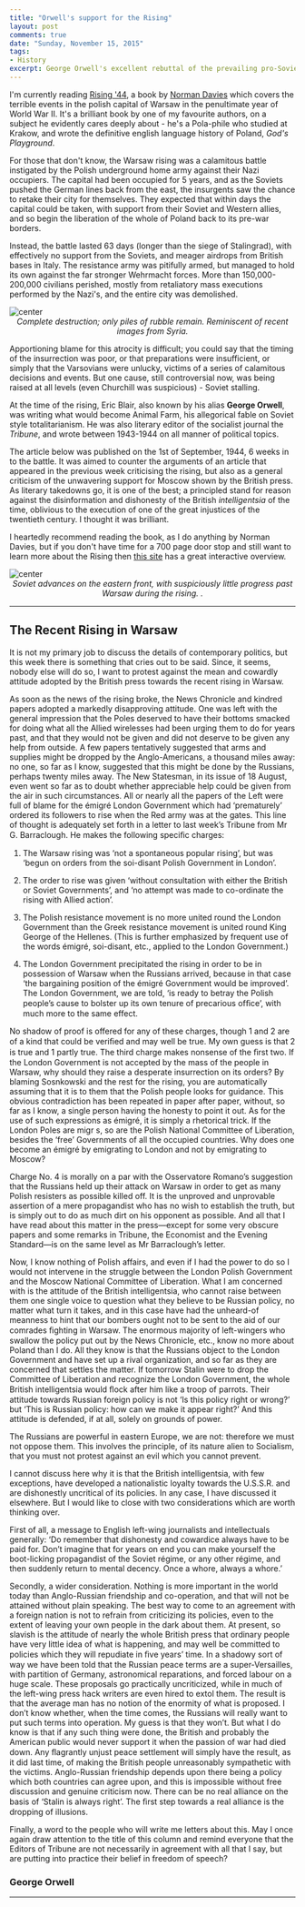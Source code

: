 ```yaml
---
title: "Orwell's support for the Rising"
layout: post
comments: true
date: "Sunday, November 15, 2015"
tags:
- History
excerpt: George Orwell's excellent rebuttal of the prevailing pro-Soviet attitudes to the Warsaw Rising in 1944
---
```


I'm currently reading [Rising '44](https://www.goodreads.com/book/show/1434257.Rising_44), a book by [Norman Davies](https://www.goodreads.com/author/show/22827.Norman_Davies) which covers the terrible events in the polish capital of Warsaw in the penultimate year of World War II. It's a brilliant book by one of my favourite authors, on a subject he evidently cares deeply about - he's a Pola-phile who studied at Krakow, and wrote the definitive english language history of Poland, *God's Playground*.

For those that don't know, the Warsaw rising was a calamitous battle instigated by the Polish underground home army against their Nazi occupiers. The capital had been occupied for 5 years, and as the Soviets pushed the German lines back from the east, the insurgents saw the chance to retake their city for themselves. They expected that within days the capital could be taken, with support from their Soviet and Western allies, and so begin the liberation of the whole of Poland back to its pre-war borders.

Instead, the battle lasted 63 days (longer than the siege of Stalingrad), with effectively no support from the Soviets, and meager airdrops from British bases in Italy. The resistance army was pitifully armed, but managed to hold its own against the far stronger Wehrmacht forces. More than 150,000-200,000 civilians perished, mostly from retaliatory mass executions performed by the Nazi's, and the entire city was demolished.

<img src="/../images/warsaw3.jpg" title="center" alt="center" style="display: block; margin: auto;" />
<center><i>Complete destruction; only piles of rubble remain. Reminiscent of recent images from Syria.</i></center>

Apportioning blame for this atrocity is difficult; you could say that the timing of the insurrection was poor, or that preparations were insufficient, or simply that the Varsovians were unlucky, victims of a series of calamitous decisions and events. But one cause, still controversial now, was being raised at all levels (even Churchill was suspicious) - Soviet stalling.

At the time of the rising, Eric Blair, also known by his alias **George Orwell**, was writing what would become Animal Farm, his allegorical fable on Soviet style totalitarianism. He was also literary editor of the socialist journal the *Tribune*, and wrote between 1943-1944 on all manner of political topics.

The article below was published on the 1st of September, 1944, 6 weeks in to the battle. It was aimed to counter the arguments of an article that appeared in the previous week criticising the rising, but also as a general criticism of the unwavering support for Moscow shown by the British press. As literary takedowns go, it is one of the best; a principled stand for reason against the disinformation and dishonesty of the British *intelligentsia* of the time, oblivious to the execution of one of the great injustices of the twentieth century. I thought it was brilliant.

I heartedly recommend reading the book, as I do anything by Norman Davies, but if you don't have time for a 700 page door stop and still want to learn more about the Rising then [this site](http://www.warsawrising.eu/) has a great interactive overview.

<img src="/../images/eastern_front.png" title="center" alt="center"/>
<center><i>Soviet advances on the eastern front, with suspiciously little progress past Warsaw during the rising. .</i></center>

---
## The Recent Rising in Warsaw

It is not my primary job to discuss the details of contemporary politics, but this week there is something that cries out to be said.  Since, it seems, nobody else will do so, I want to protest against the mean and cowardly attitude adopted by the British press towards the recent rising in Warsaw.

As soon as the news of the rising broke, the News Chronicle and kindred papers adopted a markedly disapproving attitude.  One was left with the general impression that the Poles deserved to have their bottoms smacked for doing what all the Allied wirelesses had been urging them to do for years past, and that they would not be given and did not deserve to be given any help from outside.  A few papers tentatively suggested that arms and supplies might be dropped by the Anglo-Americans, a thousand miles away: no one, so far as I know, suggested that this might be done by the Russians, perhaps twenty miles away.  The New Statesman, in its issue of 18 August, even went so far as to doubt whether appreciable help could be given from the air in such circumstances.  All or nearly all the papers of the Left were full of blame for the émigré London Government which had ‘prematurely’ ordered its followers to rise when the Red army was at the gates.  This line of thought is adequately set forth in a letter to last week’s Tribune from Mr G. Barraclough.  He makes the following speciﬁc charges:

1.  The Warsaw rising was ‘not a spontaneous popular rising’, but was ‘begun on orders from the soi-disant Polish Government in London’.

2.  The order to rise was given ‘without consultation with either the British or Soviet Governments’, and ‘no attempt was made to co-ordinate the rising with Allied action’.

3.  The Polish resistance movement is no more united round the London Government than the Greek resistance movement is united round King George of the Hellenes.  (This is further emphasized by frequent use of the words émigré, soi-disant, etc., applied to the London Government.)

4.  The London Government precipitated the rising in order to be in possession of Warsaw when the Russians arrived, because in that case ‘the bargaining position of the émigré Government would be improved’.  The London Government, we are told, ‘is ready to betray the Polish people’s cause to bolster up its own tenure of precarious ofﬁce’, with much more to the same effect.

No shadow of proof is offered for any of these charges, though 1 and 2 are of a kind that could be veriﬁed and may well be true.  My own guess is that 2 is true and 1 partly true.  The third charge makes nonsense of the ﬁrst two.  If the London Government is not accepted by the mass of the people in Warsaw, why should they raise a desperate insurrection on its orders?  By blaming Sosnkowski and the rest for the rising, you are automatically assuming that it is to them that the Polish people looks for guidance.  This obvious contradiction has been repeated in paper after paper, without, so far as I know, a single person having the honesty to point it out.  As for the use of such expressions as émigré, it is simply a rhetorical trick.  If the London Poles are migr s, so are the Polish National Committee of Liberation, besides the ‘free’ Governments of all the occupied countries.  Why does one become an émigré by emigrating to London and not by emigrating to Moscow?

Charge No. 4 is morally on a par with the Osservatore Romano’s suggestion that the Russians held up their attack on Warsaw in order to get as many Polish resisters as possible killed off.  It is the unproved and unprovable assertion of a mere propagandist who has no wish to establish the truth, but is simply out to do as much dirt on his opponent as possible.  And all that I have read about this matter in the press—except for some very obscure papers and some remarks in Tribune, the Economist and the Evening Standard—is on the same level as Mr Barraclough’s letter.

Now, I know nothing of Polish affairs, and even if I had the power to do so I would not intervene in the struggle between the London Polish Government and the Moscow National Committee of Liberation.  What I am concerned with is the attitude of the British intelligentsia, who cannot raise between them one single voice to question what they believe to be Russian policy, no matter what turn it takes, and in this case have had the unheard-of meanness to hint that our bombers ought not to be sent to the aid of our comrades ﬁghting in Warsaw.  The enormous majority of left-wingers who swallow the policy put out by the News Chronicle, etc., know no more about Poland than I do.  All they know is that the Russians object to the London Government and have set up a rival organization, and so far as they are concerned that settles the matter.  If tomorrow Stalin were to drop the Committee of Liberation and recognize the London Government, the whole British intelligentsia would ﬂock after him like a troop of parrots.  Their attitude towards Russian foreign policy is not ‘Is this policy right or wrong?’ but ‘This is Russian policy: how can we make it appear right?’  And this attitude is defended, if at all, solely on grounds of power.

The Russians are powerful in eastern Europe, we are not: therefore we must not oppose them.  This involves the principle, of its nature alien to Socialism, that you must not protest against an evil which you cannot prevent.

I cannot discuss here why it is that the British intelligentsia, with few exceptions, have developed a nationalistic loyalty towards the U.S.S.R. and are dishonestly uncritical of its policies.  In any case, I have discussed it elsewhere.  But I would like to close with two considerations which are worth thinking over.

First of all, a message to English left-wing journalists and intellectuals generally:  ‘Do remember that dishonesty and cowardice always have to be paid for.  Don’t imagine that for years on end you can make yourself the boot-licking propagandist of the Soviet régime, or any other régime, and then suddenly return to mental decency.  Once a whore, always a whore.’

Secondly, a wider consideration.  Nothing is more important in the world today than Anglo-Russian friendship and co-operation, and that will not be attained without plain speaking.  The best way to come to an agreement with a foreign nation is not to refrain from criticizing its policies, even to the extent of leaving your own people in the dark about them.  At present, so slavish is the attitude of nearly the whole British press that ordinary people have very little idea of what is happening, and may well be committed to policies which they will repudiate in ﬁve years’ time.  In a shadowy sort of way we have been told that the Russian peace terms are a super-Versailles, with partition of Germany, astronomical reparations, and forced labour on a huge scale.  These proposals go practically uncriticized, while in much of the left-wing press hack writers are even hired to extol them.  The result is that the average man has no notion of the enormity of what is proposed.  I don’t know whether, when the time comes, the Russians will really want to put such terms into operation.  My guess is that they won’t.  But what I do know is that if any such thing were done, the British and probably the American public would never support it when the passion of war had died down.  Any ﬂagrantly unjust peace settlement will simply have the result, as it did last time, of making the British people unreasonably sympathetic with the victims.  Anglo-Russian friendship depends upon there being a policy which both countries can agree upon, and this is impossible without free discussion and genuine criticism now.  There can be no real alliance on the basis of ‘Stalin is always right’.  The ﬁrst step towards a real alliance is the dropping of illusions.

Finally, a word to the people who will write me letters about this.  May I once again draw attention to the title of this column and remind everyone that the Editors of Tribune are not necessarily in agreement with all that I say, but are putting into practice their belief in freedom of speech?

### George Orwell

---
